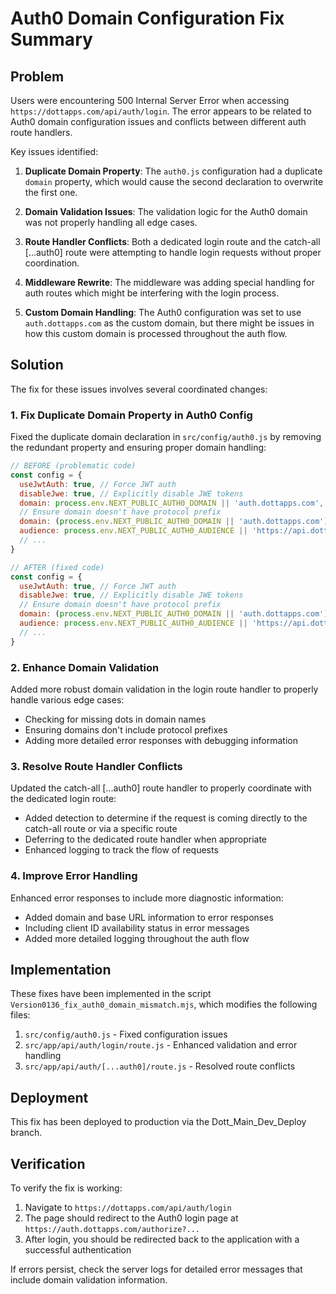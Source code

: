 # Auth0 Domain Configuration Fix Summary

## Problem

Users were encountering 500 Internal Server Error when accessing `https://dottapps.com/api/auth/login`. The error appears to be related to Auth0 domain configuration issues and conflicts between different auth route handlers.

Key issues identified:

1. **Duplicate Domain Property**: The `auth0.js` configuration had a duplicate `domain` property, which would cause the second declaration to overwrite the first one.

2. **Domain Validation Issues**: The validation logic for the Auth0 domain was not properly handling all edge cases.

3. **Route Handler Conflicts**: Both a dedicated login route and the catch-all [...auth0] route were attempting to handle login requests without proper coordination.

4. **Middleware Rewrite**: The middleware was adding special handling for auth routes which might be interfering with the login process.

5. **Custom Domain Handling**: The Auth0 configuration was set to use `auth.dottapps.com` as the custom domain, but there might be issues in how this custom domain is processed throughout the auth flow.

## Solution

The fix for these issues involves several coordinated changes:

### 1. Fix Duplicate Domain Property in Auth0 Config

Fixed the duplicate domain declaration in `src/config/auth0.js` by removing the redundant property and ensuring proper domain handling:

```javascript
// BEFORE (problematic code)
const config = {
  useJwtAuth: true, // Force JWT auth
  disableJwe: true, // Explicitly disable JWE tokens
  domain: process.env.NEXT_PUBLIC_AUTH0_DOMAIN || 'auth.dottapps.com',
  // Ensure domain doesn't have protocol prefix
  domain: (process.env.NEXT_PUBLIC_AUTH0_DOMAIN || 'auth.dottapps.com').replace(/^https?:\/\//, ''),
  audience: process.env.NEXT_PUBLIC_AUTH0_AUDIENCE || 'https://api.dottapps.com',
  // ...
}

// AFTER (fixed code)
const config = {
  useJwtAuth: true, // Force JWT auth
  disableJwe: true, // Explicitly disable JWE tokens
  // Ensure domain doesn't have protocol prefix
  domain: (process.env.NEXT_PUBLIC_AUTH0_DOMAIN || 'auth.dottapps.com').replace(/^https?:\/\//, ''),
  audience: process.env.NEXT_PUBLIC_AUTH0_AUDIENCE || 'https://api.dottapps.com',
  // ...
}
```

### 2. Enhance Domain Validation

Added more robust domain validation in the login route handler to properly handle various edge cases:

- Checking for missing dots in domain names
- Ensuring domains don't include protocol prefixes
- Adding more detailed error responses with debugging information

### 3. Resolve Route Handler Conflicts

Updated the catch-all [...auth0] route handler to properly coordinate with the dedicated login route:

- Added detection to determine if the request is coming directly to the catch-all route or via a specific route
- Deferring to the dedicated route handler when appropriate
- Enhanced logging to track the flow of requests

### 4. Improve Error Handling

Enhanced error responses to include more diagnostic information:

- Added domain and base URL information to error responses
- Including client ID availability status in error messages
- Added more detailed logging throughout the auth flow

## Implementation

These fixes have been implemented in the script `Version0136_fix_auth0_domain_mismatch.mjs`, which modifies the following files:

1. `src/config/auth0.js` - Fixed configuration issues
2. `src/app/api/auth/login/route.js` - Enhanced validation and error handling
3. `src/app/api/auth/[...auth0]/route.js` - Resolved route conflicts

## Deployment

This fix has been deployed to production via the Dott_Main_Dev_Deploy branch.

## Verification

To verify the fix is working:

1. Navigate to `https://dottapps.com/api/auth/login`
2. The page should redirect to the Auth0 login page at `https://auth.dottapps.com/authorize?...`
3. After login, you should be redirected back to the application with a successful authentication

If errors persist, check the server logs for detailed error messages that include domain validation information.
